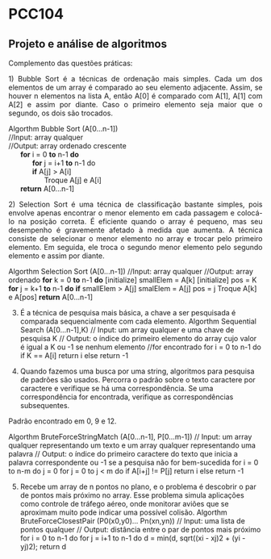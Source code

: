# PCC104
## Projeto e análise de algoritmos

Complemento das questões práticas:

<p align="justify">
1)	Bubble Sort é a técnicas de ordenação mais simples. Cada um dos elementos de um array é comparado ao seu elemento adjacente. Assim, se houver n elementos na lista A, então A[0] é comparado com A[1], A[1] com A[2] e assim por diante. Caso o primeiro elemento seja maior que o segundo, os dois são trocados.  
</p>

Algorthm Bubble Sort (A[0...n-1])  
//Input: array qualquer  
//Output: array ordenado crescente  
&nbsp;&nbsp;&nbsp;&nbsp;&nbsp;&nbsp;**for** i = 0 **to** n-1 **do**  
&nbsp;&nbsp;&nbsp;&nbsp;&nbsp;&nbsp;&nbsp;&nbsp;&nbsp;&nbsp;&nbsp;&nbsp;**for** j = i+1 **to** n-1 do  
&nbsp;&nbsp;&nbsp;&nbsp;&nbsp;&nbsp;&nbsp;&nbsp;&nbsp;&nbsp;&nbsp;&nbsp;**if** A[j] > A[i]  
&nbsp;&nbsp;&nbsp;&nbsp;&nbsp;&nbsp;&nbsp;&nbsp;&nbsp;&nbsp;&nbsp;&nbsp;&nbsp;&nbsp;&nbsp;&nbsp;&nbsp;&nbsp;Troque A[j] e A[i]  
&nbsp;&nbsp;&nbsp;&nbsp;&nbsp;&nbsp;**return** A[0...n-1]



<p align="justify">
2)	Selection Sort é uma técnica de classificação bastante simples, pois envolve apenas encontrar o menor elemento em cada passagem e colocá-lo na posição correta. É eficiente quando o array é pequeno, mas seu desempenho é gravemente afetado à medida que aumenta. A técnica consiste de selecionar o menor elemento no array e trocar pelo primeiro elemento. Em seguida, ele troca o segundo menor elemento pelo segundo elemento e assim por diante.
</p>

Algorthm Selection Sort (A[0...n-1])
//Input: array qualquer
//Output: array ordenado
**for** k = 0 **to** n-1 **do**
[initialize] smallElem = A[k]
[initialize] pos = K
**for** j = k+1 **to** n-1 **do**
**if** smallElem > A[j]
smalElem = A[j]
pos = j
Troque A[k] e A[pos]
**return** A[0...n-1]
                               

3)	É a técnica de pesquisa mais básica, a chave a ser pesquisada é comparada sequencialmente com cada elemento.
Algorthm Sequential Search (A[0...n-1],K)
// Input: um array qualquer e uma chave de pesquisa K
// Output: o índice do primeiro elemento do array cujo valor é igual a K ou -1 se nenhum elemento //for encontrado
for i = 0 to n-1 do
if K == A[i]
	return i
else
	return -1

4)	Quando fazemos uma busca por uma string, algoritmos para pesquisa de padrões são usados. Percorra o padrão sobre o texto caractere por caractere e verifique se há uma correspondência. Se uma correspondência for encontrada, verifique as correspondências subsequentes.
 
Padrão encontrado em 0, 9 e 12.

Algorthm BruteForceStringMatch (A[0...n-1], P[0...m-1])
// Input: um array qualquer representando um texto e um array qualquer representando uma palavra
// Output: o índice do primeiro caractere do texto que inicia a palavra correspondente ou -1 se a pesquisa não for bem-sucedida
for i = 0 to n-m do
j = 0
for j = 0 to j < m do
if A[i+j] != P[j]
return i
else
return -1

5)	Recebe um array de n pontos no plano, e o problema é descobrir o par de pontos mais próximo no array. Esse problema simula aplicações como controle de tráfego aéreo, onde monitorar aviões que se aproximam muito pode indicar uma possível colisão.
Algorthm BruteForceClosestPair (P0(x0,y0)... Pn(xn,yn))
// Input: uma lista de pontos qualquer
// Output: distância entre o par de pontos mais próximo 
for i = 0 to n-1 do
for j = i+1 to n-1 do
d = min(d, sqrt((xi - xj)2 + (yi - yj)2);
return d

